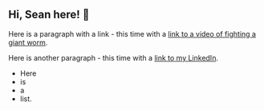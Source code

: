 ## Hi, Sean here! 👋

Here is a paragraph with a link - this time with a [link to a video of fighting a giant worm](https://www.youtube.com/watch?v=wNqUSpA7SAc).

Here is another paragraph - this time with a [link to my LinkedIn](https://www.linkedin.com/in/sean-soon-319611216/).

- Here
- is
- a
- list.


